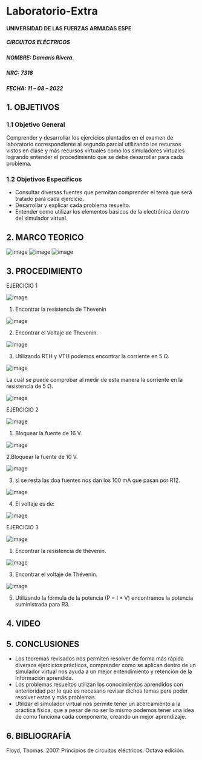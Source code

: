 # Laboratorio-Extra

#### UNIVERSIDAD DE LAS FUERZAS ARMADAS ESPE
##### CIRCUITOS ELÉCTRICOS
##### NOMBRE: Damaris Rivera.
##### NRC: 7318                                                                                                                  
##### FECHA: 11 – 08 – 2022

## 1. OBJETIVOS 
  
### 1.1 Objetivo General
        
Comprender y desarrollar los ejercicios plantados en el examen de laboratorio correspondiente al segundo parcial utilizando los recursos vistos en clase y más recursos virtuales como los simuladores virtuales logrando entender el procedimiento que se debe desarrollar para cada problema.
	
### 1.2 Objetivos Específicos
        
- Consultar diversas fuentes que permitan comprender el tema que será tratado para cada ejercicio.
- Desarrollar y explicar cada problema resuelto.
- Entender como utilizar los elementos básicos de la electrónica dentro del simulador virtual.

## 2. MARCO TEORICO 

![image](https://user-images.githubusercontent.com/105671763/184803292-3c201784-3693-4ebe-a19c-b3608ebc24f3.png)
![image](https://user-images.githubusercontent.com/105671763/184804936-ed1c0760-70da-4b1e-9c0f-2174d5b3d990.png)
![image](https://user-images.githubusercontent.com/105671763/184805987-9b6fac80-e99c-4383-bf86-d0649c3d75f3.png)

## 3. PROCEDIMIENTO 

EJERCICIO 1

![image](https://user-images.githubusercontent.com/105671763/184260108-bcc266fe-44d1-438e-9d33-52926a6f251e.png)

1. Encontrar la resistencia de Thevenin

![image](https://user-images.githubusercontent.com/105671763/184716141-3fc1941e-901d-4745-9569-54f097e80523.png)

2. Encontrar el Voltaje de Thevenin.

![image](https://user-images.githubusercontent.com/105671763/184810564-f33b8018-c0a6-4c2b-9d15-934a9c473172.png)

3. Utilizando RTH y VTH podemos encontrar la corriente en 5 Ω.

![image](https://user-images.githubusercontent.com/105671763/184811999-0c682c1d-b91b-45b7-8e9c-9514a2bee0a6.png)

La cuál se puede comprobar al medir de esta manera la corriente en la resistencia de 5 Ω.

![image](https://user-images.githubusercontent.com/105671763/184713791-3461dd88-a3dd-4c76-ac3f-d2d39a705251.png)

EJERCICIO 2

![image](https://user-images.githubusercontent.com/105671763/184260704-d321749a-fcfa-4066-a0a2-1a6672911d34.png)

1. Bloquear la fuente de 16 V.

![image](https://user-images.githubusercontent.com/105671763/184813993-46947157-1459-4a7b-81e5-5e2cf70d342c.png)

2.Bloquear la fuente de 10 V.

![image](https://user-images.githubusercontent.com/105671763/184814057-67afe694-d1dd-49b2-9416-f119692ed030.png)

3. si se resta las doa fuentes nos dan los 100 mA que pasan por R12.

![image](https://user-images.githubusercontent.com/105671763/184813893-99775297-07f0-46ca-b6c2-9750d2090b67.png)

4. El voltaje es de:

![image](https://user-images.githubusercontent.com/105671763/184815044-374b353f-b0f7-46a5-a1f5-93aa460b9f29.png)

EJERCICIO 3

![image](https://user-images.githubusercontent.com/105671763/184260776-a161102e-fcdb-4eab-99c2-553c7d3c8507.png)

1. Encontrar la resistencia de thévenin.

![image](https://user-images.githubusercontent.com/105671763/184817339-c5435bac-1e67-4f6d-8105-42c2c0ba5c42.png)

3. Encontrar el voltaje de Thévenin.

![image](https://user-images.githubusercontent.com/105671763/184817979-ff69a33a-fc5c-4f18-8641-9d1a92bed5ce.png)

5. Utilizando la fórmula de la potencia (P = I * V) encontramos la potencia suministrada para R3.



## 4. VIDEO



## 5. CONCLUSIONES

- Los teoremas revisados nos permiten resolver de forma más rápida diversos ejercicios prácticos, comprender como se aplican dentro de un simulador virtual nos ayuda a un mejor entendimiento y retención de la información aprendida.
- Los problemas resueltos utilizan los conocimientos aprendidos con anterioridad por lo que es necesario revisar dichos temas para poder resolver estos y más problemas.
- Utilizar el simulador virtual nos permite tener un acercamiento a la práctica física, que a pesar de no ser lo mismo podemos tener una idea de como funciona cada componente, creando un mejor aprendizaje.

## 6. BIBLIOGRAFÍA

Floyd, Thomas. 2007. Principios de circuitos eléctricos. Octava edición.
